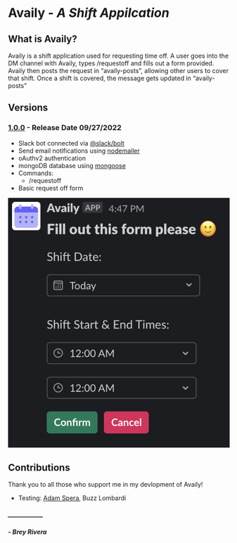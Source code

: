 # Availy - _A Shift Appilcation_

## **What is Availy?**

Availy is a shift application used for requesting time off. A user goes into the DM channel with Availy, types /requestoff and fills out a form provided. Availy then posts the request in “availy-posts”, allowing other users to cover that shift. Once a shift is covered, the message gets updated in “availy-posts”

## **Versions**

### [1.0.0](https://github.com/breyr/Availy-bot) - Release Date 09/27/2022

- Slack bot connected via [@slack/bolt](https://www.npmjs.com/package/@slack/bolt)
- Send email notifications using [nodemailer](https://www.npmjs.com/package/nodemailer)
- oAuthv2 authentication
- mongoDB database using [mongoose](https://www.npmjs.com/package/mongoose)
- Commands:
  - /requestoff
- Basic request off form

![Basic request off form](/images/basic_form_new.png 'Basic Form')

## **Contributions**

Thank you to all those who support me in my devlopment of Availy!

- Testing: [Adam Spera](https://github.com/AdamSpera), Buzz Lombardi

##### \_\_\_\_\_\_\_\_\_\_\_\_

##### - Brey Rivera
